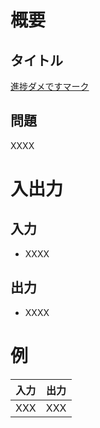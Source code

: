# 概要
## タイトル
[進捗ダメですマーク](https://codeiq.jp/q/3328)

## 問題
XXXX

# 入出力
## 入力
* XXXX

## 出力
* XXXX

# 例
|入力|出力|
|-|-|
|XXX|XXX|
